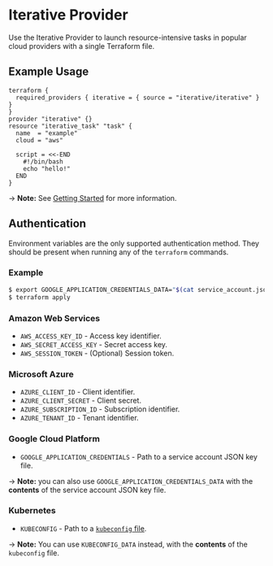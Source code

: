 # Iterative Provider

Use the Iterative Provider to launch resource-intensive tasks in popular cloud providers with a single Terraform file.

## Example Usage

```hcl
terraform {
  required_providers { iterative = { source = "iterative/iterative" } }
}
provider "iterative" {}
resource "iterative_task" "task" {
  name  = "example"
  cloud = "aws"

  script = <<-END
    #!/bin/bash
    echo "hello!"
  END
}
```

-> **Note:** See [Getting Started](https://registry.terraform.io/providers/iterative/iterative/latest/docs/guides/getting-started) for more information.

## Authentication

Environment variables are the only supported authentication method. They should be present when running any of the `terraform` commands.

### Example

```bash
$ export GOOGLE_APPLICATION_CREDENTIALS_DATA="$(cat service_account.json)"
$ terraform apply
```

### Amazon Web Services

- `AWS_ACCESS_KEY_ID` - Access key identifier.
- `AWS_SECRET_ACCESS_KEY` - Secret access key.
- `AWS_SESSION_TOKEN` - (Optional) Session token.

### Microsoft Azure

- `AZURE_CLIENT_ID` - Client identifier.
- `AZURE_CLIENT_SECRET` - Client secret.
- `AZURE_SUBSCRIPTION_ID` - Subscription identifier.
- `AZURE_TENANT_ID` - Tenant identifier.

### Google Cloud Platform

- `GOOGLE_APPLICATION_CREDENTIALS` - Path to a service account JSON key file.

-> **Note:** you can also use `GOOGLE_APPLICATION_CREDENTIALS_DATA` with the **contents** of the service account JSON key file.

### Kubernetes

- `KUBECONFIG` - Path to a [`kubeconfig` file](https://kubernetes.io/docs/concepts/configuration/organize-cluster-access-kubeconfig/#the-kubeconfig-environment-variable).

-> **Note:** You can use `KUBECONFIG_DATA` instead, with the **contents** of the `kubeconfig` file.
